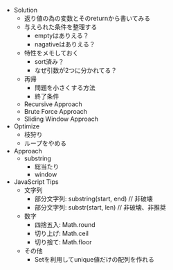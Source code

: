 - Solution
  - 返り値の為の変数とそのreturnから書いてみる
  - 与えられた条件を整理する
    - emptyはありえる？
    - nagativeはありえる？
  - 特性をメモしておく
    - sort済み？
    - なぜ引数が2つに分かれてる？
  - 再帰
    - 問題を小さくする方法
    - 終了条件
  - Recursive Approach
  - Brute Force Approach
  - Sliding Window Approach
- Optimize
  - 枝狩り
  - ループをやめる
- Approach
  - substring
    - 総当たり
    - window
- JavaScript Tips
  - 文字列
    - 部分文字列: substring(start, end) // 非破壊
    - 部分文字列: substr(start, len) // 非破壊、非推奨
  - 数字
    - 四捨五入: Math.round
    - 切り上げ: Math.ceil
    - 切り捨て: Math.floor
  - その他
    - Setを利用してunique値だけの配列を作れる
